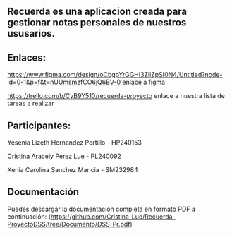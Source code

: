 ## Recuerda es una aplicacion creada para gestionar notas personales de nuestros ususarios.

## Enlaces:
https://www.figma.com/design/oCbgpYrGGHI3ZliZpSI0N4/Untitled?node-id=0-1&p=f&t=nUUmsmzfCO6jQ6BV-0 enlace a figma

https://trello.com/b/CyB9Y510/recuerda-proyecto enlace a nuestra lista de tareas a realizar

## Participantes:
Yesenia Lizeth Hernandez Portillo - HP240153

Cristina Aracely Perez Lue - PL240092

Xenia Carolina Sanchez Mancia - SM232984

## Documentación

Puedes descargar la documentación completa en formato PDF a continuación:  (https://github.com/Cristina-Lue/Recuerda-ProyectoDSS/tree/Documento/DSS-Pr.pdf)

